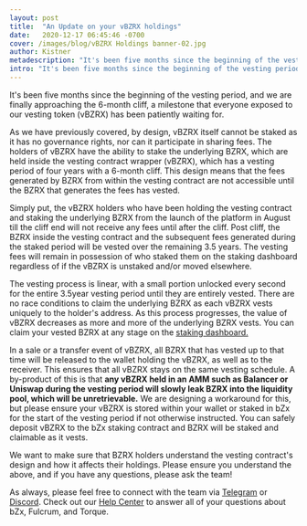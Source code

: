 ```yaml
---
layout: post
title:  "An Update on your vBZRX holdings"
date:   2020-12-17 06:45:46 -0700
cover: /images/blog/vBZRX Holdings banner-02.jpg
author: Kistner
metadescription: "It's been five months since the beginning of the vesting period, and we are finally approaching the 6-month cliff, a milestone that everyone exposed to our vesting token (vBZRX) has been patiently waiting for. "
intro: "It's been five months since the beginning of the vesting period, and we are finally approaching the 6-month cliff, a milestone that everyone exposed to our vesting token (vBZRX) has been patiently waiting for."
---
```


It's been five months since the beginning of the vesting period, and we are finally approaching the 6-month cliff, a milestone that everyone exposed to our vesting token (vBZRX) has been patiently waiting for.

As we have previously covered, by design, vBZRX itself cannot be staked as it has no governance rights, nor can it participate in sharing fees. The holders of vBZRX have the ability to stake the underlying BZRX, which are held inside the vesting contract wrapper (vBZRX), which has a vesting period of four years with a 6-month cliff. This design means that the fees generated by BZRX from within the vesting contract are not accessible until the BZRX that generates the fees has vested.

Simply put, the vBZRX holders who have been holding the vesting contract and staking the underlying BZRX from the launch of the platform in August till the cliff end will not receive any fees until after the cliff. Post cliff, the BZRX inside the vesting contract and the subsequent fees generated during the staked period will be vested over the remaining 3.5 years. The vesting fees will remain in possession of who staked them on the staking dashboard regardless of if the vBZRX is unstaked and/or moved elsewhere.

The vesting process is linear, with a small portion unlocked every second for the entire 3.5year vesting period until they are entirely vested. There are no race conditions to claim the underlying BZRX as each vBZRX vests uniquely to the holder's address. As this process progresses, the value of vBZRX decreases as more and more of the underlying BZRX vests. You can claim your vested BZRX at any stage on the [staking dashboard.](https://staking.bzx.network/)

In a sale or a transfer event of vBZRX, all BZRX that has vested up to that time will be released to the wallet holding the vBZRX, as well as to the receiver. This ensures that all vBZRX stays on the same vesting schedule. A by-product of this is that **any vBZRX held in an AMM such as Balancer or Uniswap during the vesting period will slowly leak BZRX into the liquidity pool, which will be unretrievable.** We are designing a workaround for this, but please ensure your vBZRX is stored within your wallet or staked in bZx for the start of the vesting period if not otherwise instructed. You can safely deposit vBZRX to the bZx staking contract and BZRX will be staked and claimable as it vests.

We want to make sure that BZRX holders understand the vesting contract's design and how it affects their holdings. Please ensure you understand the above, and if you have any questions, please ask the team!


As always, please feel free to connect with the team via [Telegram](https://t.me/b0xNet) or [Discord](https://discord.com/invite/DKEq6FV). Check out our [Help Center](https://help.bzx.network/en/) to answer all of your questions about bZx, Fulcrum, and Torque.
